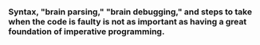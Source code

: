 ### Syntax, "brain parsing," "brain debugging," and steps to take when the code is faulty is not as important as having a great foundation of imperative programming.

